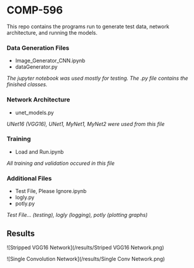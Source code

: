# COMP-596

This repo contains the programs run to generate test data, network architecture, and running the models.

### Data Generation Files
* Image_Generator_CNN.ipynb
* dataGenerator.py

_The jupyter notebook was used mostly for testing. The .py file contains the finished classes._

### Network Architecture
* unet_models.py

_UNet16 (VGG16), UNet1, MyNet1, MyNet2 were used from this file_

### Training
* Load and Run.ipynb

_All training and validation occured in this file_

### Additional Files
* Test File, Please Ignore.ipynb
* logly.py
* potly.py

_Test File... (testing), logly (logging), potly (plotting graphs)_

## Results
![Stripped VGG16 Network](/results/Striped VGG16 Network.png)

![Single Convolution Network](/results/Single Conv Network.png)
